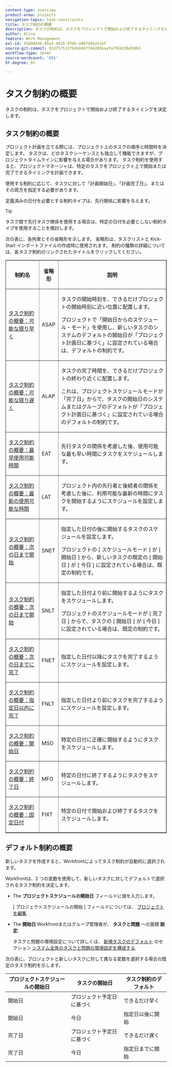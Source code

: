 ```yaml
---
content-type: overview
product-area: projects
navigation-topic: task-constraints
title: タスク制約の概要
description: タスクの制約は、タスクをプロジェクトで開始および終了するタイミングを決定します。
author: Alina
feature: Work Management
exl-id: 91b0844b-95a3-4d18-9fdb-a907dd42e1bf
source-git-commit: 91d757513792604677d6285baafa795629b4506d
workflow-type: tm+mt
source-wordcount: '691'
ht-degree: 6%

---
```


# タスク制約の概要

<!-- Audited: 12/2023 -->

タスクの制約は、タスクをプロジェクトで開始および終了するタイミングを決定します。

## タスク制約の概要

プロジェクト計画を立てる際には、プロジェクト上のタスクの順序と時間枠を決定します。 タスクは、どのタスクシーケンスとも独立して機能できますが、プロジェクトタイムラインに影響を与える場合があります。 タスク制約を使用すると、プロジェクトマネージャは、特定のタスクをプロジェクト上で開始または完了できるタイミングを計画できます。

使用する制約に応じて、タスクに対して「計画開始日」、「計画完了日」、またはその両方を指定する必要があります。

定義済みの日付を必要とする制約タイプは、先行関係に影響を与えます。

>[!TIP]
>
>タスク間で先行タスク関係を使用する場合は、特定の日付を必要としない制約タイプを使用することを検討します。

次の表に、各拘束とその省略形を示します。 省略形は、タスクリストと Kick-Start インポートファイルの作成時に使用されます。 制約の種類の詳細については、各タスク制約のリンクされたタイトルをクリックしてください。

<table border="1" cellspacing="15" cellpadding="1"> 
 <col> 
 <col> 
 <col>
 <thead> 
  <tr> 
   <th> <p><strong>制約名</strong> </p> </th> 
   <th> <p><strong>省略形</strong> </p> </th> 
   <th> <p><strong>説明</strong> </p> </th> 
  </tr> 
 </thead> 
 <tbody> 
  <tr> 
   <td scope="col"> <p><a href="../../../manage-work/tasks/task-constraints/as-soon-as-possible.md" class="MCXref xref">タスク制約の概要：可能な限り早く</a> </p> </td> 
   <td scope="col"> <p>ASAP</p> </td>
   <td scope="col"> <p>タスクの開始時刻を、できるだけプロジェクトの開始時刻に近い位置に配置します。</p> 
   <p>プロジェクトで「開始日からのスケジュール・モード」を使用し、新しいタスクのシステムのデフォルトの開始日が「プロジェクト計画日に基づく」に設定されている場合は、デフォルトの制約です。 </p>
   </td> 
  </tr> 
  <tr> 
   <td scope="col"> <p><a href="../../../manage-work/tasks/task-constraints/as-late-as-possible.md" class="MCXref xref">タスク制約の概要：可能な限り遅く </a> </p> </td> 
   <td scope="col"> <p>ALAP</p> </td> 
   <td scope="col"> <p>タスクの完了時間を、できるだけプロジェクトの終わり近くに配置します。</p> 
   <p>これは、プロジェクトスケジュールモードが「完了日」からで、タスクの開始日のシステムまたはグループのデフォルトが「プロジェクト計画日に基づく」に設定されている場合のデフォルトの制約です。 </p>
   </td> 
  </tr> 
  <tr> 
   <td scope="col"> <p><a href="../../../manage-work/tasks/task-constraints/earliest-available-time.md" class="MCXref xref">タスク制約の概要：最早使用可能時間</a> </p> </td> 
   <td scope="col"> <p>EAT</p> </td> 
 <td scope="col"> <p>先行タスクの関係を考慮した後、使用可能な最も早い時間にタスクをスケジュールします。</p> </td>
  </tr> 
  <tr> 
   <td scope="col"> <p><a href="../../../manage-work/tasks/task-constraints/latest-available-time.md" class="MCXref xref">タスク制約の概要：最新の使用可能な時間</a> </p> </td> 
   <td scope="col"> <p>LAT</p> </td> 
   <td scope="col"> <p>プロジェクト内の先行者と後続者の関係を考慮した後に、利用可能な最新の時間にタスクを開始するようにスケジュールを設定します。</p> </td>
  </tr> 
  <tr> 
   <td scope="col"> <p><a href="../../../manage-work/tasks/task-constraints/start-no-earlier-than.md" class="MCXref xref">タスク制約の概要：次の日まで開始</a> </p> </td> 
   <td scope="col"> <p>SNET</p> </td> 
   <td scope="col"> <p>指定した日付の後に開始するタスクのスケジュールを設定します。</p> 
   <p>プロジェクトの [ スケジュールモード ] が [ 開始日 ] から、新しいタスクの既定の [ 開始日 ] が [ 今日 ] に設定されている場合は、既定の制約です。   </td> 
  </tr> 
  <tr> 
   <td scope="col"> <p><a href="../../../manage-work/tasks/task-constraints/start-no-later-than.md" class="MCXref xref">タスク制約の概要：次の日まで開始</a> </p> </td> 
   <td scope="col"> <p>SNLT</p> </td> 
   <td scope="col"> <p>指定した日付より前に開始するようにタスクをスケジュールします。</p> 
   <p>プロジェクトのスケジュールモードが [ 完了日 ] からで、タスクの [ 開始日 ] が [ 今日 ] に設定されている場合は、既定の制約です。 
   </td> 
  </tr> 
  <tr> 
   <td scope="col"> <p><a href="../../../manage-work/tasks/task-constraints/finish-no-earlier-than.md" class="MCXref xref">タスク制約の概要：次の日までに完了</a> </p> </td> 
   <td scope="col"> <p>FNET</p> </td>
   <td scope="col"> <p>指定した日付以降にタスクを完了するようにスケジュールを設定します。</p> </td> 
  </tr> 
  <tr> 
   <td scope="col"> <p><a href="../../../manage-work/tasks/task-constraints/finish-no-later-than.md" class="MCXref xref">タスク制約の概要：指定日以内に完了</a> </p> </td> 
   <td scope="col"> <p>FNLT</p> </td> 
   <td scope="col"> <p>指定した日付より前にタスクを完了するようにスケジュールを設定します。</p> </td> 
  </tr> 
  <tr> 
   <td> <p><a href="../../../manage-work/tasks/task-constraints/must-start-on.md" class="MCXref xref">タスク制約の概要：開始日</a> </p> </td> 
   <td scope="col"> <p>MSO</p> </td> 
   <td scope="col"> <p>特定の日付に正確に開始するようにタスクをスケジュールします。</p> </td> 
  </tr> 
  <tr> 
   <td> <p><a href="../../../manage-work/tasks/task-constraints/must-finish-on.md" class="MCXref xref">タスク制約の概要：終了日</a> </p> </td> 
   <td scope="col"> <p>MFO</p> </td> 
   <td scope="col"> <p>特定の日付に終了するようにタスクをスケジュールします。</p> </td>
  </tr> 
  <tr> 
   <td> <p><a href="../../../manage-work/tasks/task-constraints/fixed-dates.md" class="MCXref xref">タスク制約の概要：固定日付</a> </p> </td> 
   <td> <p>FIXT</p> </td> 
   <td> <p>特定の日付で開始および終了するタスクをスケジュールします。</p> </td> 
  </tr> 
 </tbody> 
</table>

## デフォルト制約の概要

新しいタスクを作成すると、Workfrontによってタスク制約が自動的に選択されます。

Workfrontは、2 つの変数を使用して、新しいタスクに対してデフォルトで選択されるタスク制約を決定します。

* The **プロジェクトスケジュールの開始日** フィールドに値を入力します。

  [ プロジェクトスケジュールの開始 ] フィールドについては、 [プロジェクトを編集](../../../manage-work/projects/manage-projects/edit-projects.md).

* The **開始日** Workfrontまたはグループ管理者が、 **タスクと問題** ～の面積 **設定**.

  タスクと問題の環境設定について詳しくは、 [新規タスクのデフォルト](../../../administration-and-setup/set-up-workfront/configure-system-defaults/set-task-issue-preferences.md#new-task-defaults) のセクション [システム全体のタスクと問題の環境設定を構成する](../../../administration-and-setup/set-up-workfront/configure-system-defaults/set-task-issue-preferences.md).

次の表に、プロジェクトと新しいタスクに対して異なる変数を選択する場合の既定のタスク制約を示します。

| プロジェクトスケジュールの開始日 | タスクの開始日 | タスク制約のデフォルト |
|---|---|---|
| 開始日 | プロジェクト予定日に基づく | できるだけ早く |
| 開始日 | 今日 | 指定日以後に開始 |
| 完了日 | プロジェクト予定日に基づく | できるだけ遅く |
| 完了日 | 今日 | 指定日までに開始 |

